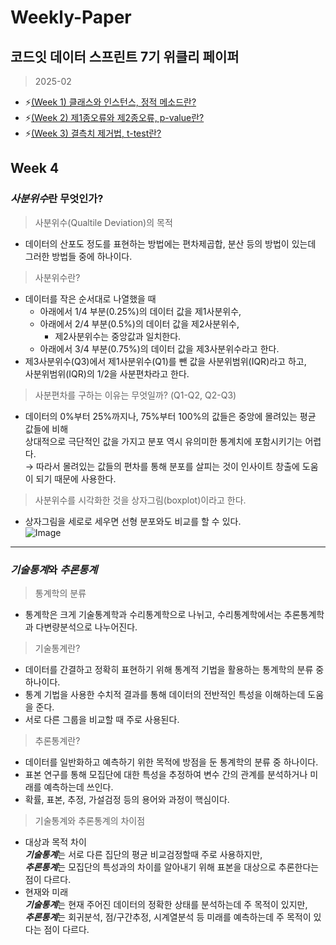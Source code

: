 # Weekly-Paper
## 코드잇 데이터 스프린트 7기 위클리 페이퍼
> 2025-02
+ :zap:[(Week 1) 클래스와 인스턴스, 정적 메소드란?](https://github.com/bettertospeak/Weekly-Paper/blob/main/Weekly/week-1)
+ :zap:[(Week 2) 제1종오류와 제2종오류, p-value란?](https://github.com/bettertospeak/Weekly-Paper/blob/main/Weekly/week-2)
+ :zap:[(Week 3) 결측치 제거법, t-test란?](https://github.com/bettertospeak/Weekly-Paper/blob/main/Weekly/week-3)

## Week 4
### ***사분위수***란 무엇인가?
>사분위수(Qualtile Deviation)의 목적
* 데이터의 산포도 정도를 표현하는 방법에는 편차제곱합, 분산 등의 방법이 있는데 그러한 방법들 중에 하나이다.
> 사분위수란?
 * 데이터를 작은 순서대로 나열했을 때
   * 아래에서 1/4 부분(0.25%)의 데이터 값을 제1사분위수,
   * 아래에서 2/4 부분(0.5%)의 데이터 값을 제2사분위수,
     * 제2사분위수는 중앙값과 일치한다.
   * 아래에서 3/4 부분(0.75%)의 데이터 값을 제3사분위수라고 한다.
* 제3사분위수(Q3)에서 제1사분위수(Q1)를 뺀 값을 사분위범위(IQR)라고 하고,<br/>
  사분위범위(IQR)의 1/2을 사분편차라고 한다.
> 사분편차를 구하는 이유는 무엇일까? (Q1-Q2, Q2-Q3)<br/>
 * 데이터의 0%부터 25%까지나, 75%부터 100%의 값들은 중앙에 몰려있는 평균 값들에 비해<br/>
   상대적으로 극단적인 값을 가지고 분포 역시 유의미한 통계치에 포함시키기는 어렵다.<br/>
   → 따라서 몰려있는 값들의 편차를 통해 분포를 살피는 것이 인사이트 창출에 도움이 되기 때문에 사용한다.
> 사분위수를 시각화한 것을 상자그림(boxplot)이라고 한다.
* 상자그림을 세로로 세우면 선형 분포와도 비교를 할 수 있다.<br/>
![Image](https://github.com/user-attachments/assets/34097211-b28b-4931-b035-08c2c5ac8816)

---

### ***기술통계***와 ***추론통계***
> 통계학의 분류
* 통계학은 크게 기술통계학과 수리통계학으로 나뉘고, 수리통계학에서는 추론통계학과 다변량분석으로 나누어진다.
> 기술통계란?
* 데이터를 간결하고 정확히 표현하기 위해 통계적 기법을 활용하는 통계학의 분류 중 하나이다.
* 통계 기법을 사용한 수치적 결과를 통해 데이터의 전반적인 특성을 이해하는데 도움을 준다.
* 서로 다른 그룹을 비교할 때 주로 사용된다.
> 추론통계란?
* 데이터를 일반화하고 예측하기 위한 목적에 방점을 둔 통계학의 분류 중 하나이다.
* 표본 연구를 통해 모집단에 대한 특성을 추정하여 변수 간의 관계를 분석하거나 미래를 예측하는데 쓰인다.
* 확률, 표본, 추정, 가설검정 등의 용어와 과정이 핵심이다.
> 기술통계와 추론통계의 차이점
* 대상과 목적 차이<br/>
  ***기술통계***는 서로 다른 집단의 평균 비교검정할때 주로 사용하지만,<br/>
  ***추론통계***는 모집단의 특성과의 차이를 알아내기 위해 표본을 대상으로 추론한다는 점이 다르다.
* 현재와 미래<br/>
  ***기술통계***는 현재 주어진 데이터의 정확한 상태를 분석하는데 주 목적이 있지만,<br/>
  ***추론통계***는 회귀분석, 점/구간추정, 시계열분석 등 미래를 예측하는데 주 목적이 있다는 점이 다르다.


